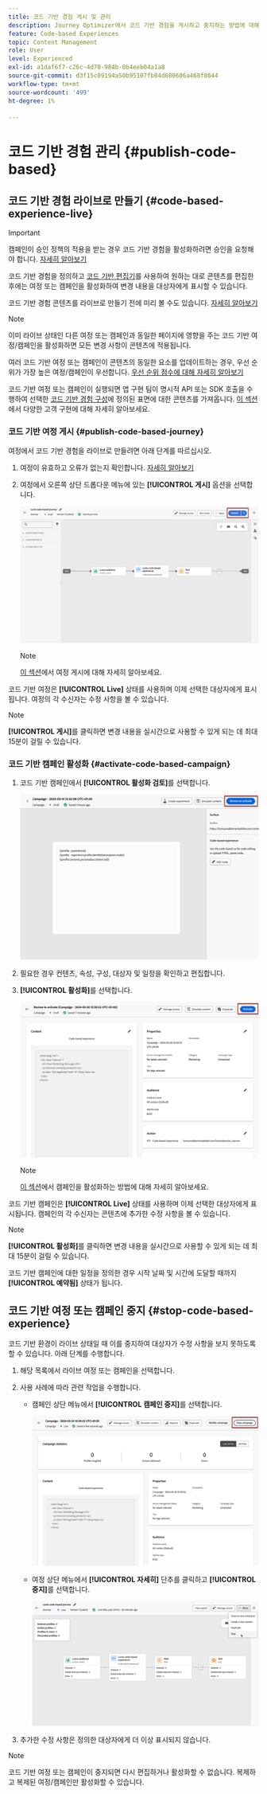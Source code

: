 ```yaml
---
title: 코드 기반 경험 게시 및 관리
description: Journey Optimizer에서 코드 기반 경험을 게시하고 중지하는 방법에 대해 알아봅니다
feature: Code-based Experiences
topic: Content Management
role: User
level: Experienced
exl-id: a1daf6f7-c26c-4d70-984b-0b4eeb04a1a8
source-git-commit: d3f15c09194a50b95107fb84d680606a468f8644
workflow-type: tm+mt
source-wordcount: '499'
ht-degree: 1%

---
```


# 코드 기반 경험 관리 {#publish-code-based}

## 코드 기반 경험 라이브로 만들기 {#code-based-experience-live}

>[!IMPORTANT]
>
> 캠페인이 승인 정책의 적용을 받는 경우 코드 기반 경험을 활성화하려면 승인을 요청해야 합니다. [자세히 알아보기](../test-approve/gs-approval.md)

코드 기반 경험을 정의하고 [코드 기반 편집기](create-code-based.md#edit-code)를 사용하여 원하는 대로 콘텐츠를 편집한 후에는 여정 또는 캠페인을 활성화하여 변경 내용을 대상자에게 표시할 수 있습니다.

코드 기반 경험 콘텐츠를 라이브로 만들기 전에 미리 볼 수도 있습니다. [자세히 알아보기](test-code-based.md)

>[!NOTE]
>
>이미 라이브 상태인 다른 여정 또는 캠페인과 동일한 페이지에 영향을 주는 코드 기반 여정/캠페인을 활성화하면 모든 변경 사항이 콘텐츠에 적용됩니다.
>
>여러 코드 기반 여정 또는 캠페인이 콘텐츠의 동일한 요소를 업데이트하는 경우, 우선 순위가 가장 높은 여정/캠페인이 우선합니다. [우선 순위 점수에 대해 자세히 알아보기](../conflict-prioritization/priority-scores.md)

코드 기반 여정 또는 캠페인이 실행되면 앱 구현 팀이 명시적 API 또는 SDK 호출을 수행하여 선택한 [코드 기반 경험 구성](code-based-configuration.md)에 정의된 표면에 대한 콘텐츠를 가져옵니다. [이 섹션](code-based-implementation-samples.md)에서 다양한 고객 구현에 대해 자세히 알아보세요.

### 코드 기반 여정 게시 {#publish-code-based-journey}

여정에서 코드 기반 경험을 라이브로 만들려면 아래 단계를 따르십시오.

1. 여정이 유효하고 오류가 없는지 확인합니다. [자세히 알아보기](../building-journeys/troubleshooting.md#checking-for-errors-before-testing)

1. 여정에서 오른쪽 상단 드롭다운 메뉴에 있는 **[!UICONTROL 게시]** 옵션을 선택합니다.

   ![](assets/code-based-journey-publish.png)

   >[!NOTE]
   >
   >[이 섹션](../building-journeys/publishing-the-journey.md)에서 여정 게시에 대해 자세히 알아보세요.

코드 기반 여정은 **[!UICONTROL Live]** 상태를 사용하며 이제 선택한 대상자에게 표시됩니다. 여정의 각 수신자는 수정 사항을 볼 수 있습니다.

>[!NOTE]
>
>**[!UICONTROL 게시]**&#x200B;를 클릭하면 변경 내용을 실시간으로 사용할 수 있게 되는 데 최대 15분이 걸릴 수 있습니다.

### 코드 기반 캠페인 활성화 {#activate-code-based-campaign}

1. 코드 기반 캠페인에서 **[!UICONTROL 활성화 검토]**&#x200B;를 선택합니다.

   ![](assets/code-based-campaign-review.png)

1. 필요한 경우 컨텐츠, 속성, 구성, 대상자 및 일정을 확인하고 편집합니다.

1. **[!UICONTROL 활성화]**&#x200B;를 선택합니다.

   ![](assets/code-based-campaign-activate.png)

   >[!NOTE]
   >
   >[이 섹션](../campaigns/review-activate-campaign.md)에서 캠페인을 활성화하는 방법에 대해 자세히 알아보세요.

코드 기반 캠페인은 **[!UICONTROL Live]** 상태를 사용하며 이제 선택한 대상자에게 표시됩니다. 캠페인의 각 수신자는 콘텐츠에 추가한 수정 사항을 볼 수 있습니다.

>[!NOTE]
>
>**[!UICONTROL 활성화]**&#x200B;를 클릭하면 변경 내용을 실시간으로 사용할 수 있게 되는 데 최대 15분이 걸릴 수 있습니다.
>
>코드 기반 캠페인에 대한 일정을 정의한 경우 시작 날짜 및 시간에 도달할 때까지 **[!UICONTROL 예약됨]** 상태가 됩니다.

## 코드 기반 여정 또는 캠페인 중지 {#stop-code-based-experience}

코드 기반 환경이 라이브 상태일 때 이를 중지하여 대상자가 수정 사항을 보지 못하도록 할 수 있습니다. 아래 단계를 수행합니다.

1. 해당 목록에서 라이브 여정 또는 캠페인을 선택합니다.

1. 사용 사례에 따라 관련 작업을 수행합니다.

   * 캠페인 상단 메뉴에서 **[!UICONTROL 캠페인 중지]**&#x200B;를 선택합니다.

     ![](assets/code-based-campaign-stop.png)

   * 여정 상단 메뉴에서 **[!UICONTROL 자세히]** 단추를 클릭하고 **[!UICONTROL 중지]**&#x200B;를 선택합니다.

     ![](assets/code-based-journey-stop.png)

1. 추가한 수정 사항은 정의한 대상자에게 더 이상 표시되지 않습니다.

>[!NOTE]
>
>코드 기반 여정 또는 캠페인이 중지되면 다시 편집하거나 활성화할 수 없습니다. 복제하고 복제된 여정/캠페인만 활성화할 수 있습니다.

<!--Reporting TBC

## Check the code-based experience reports {#check-code-based-reports}

Once your code-based experience is live, you can check the **[!UICONTROL Code-based]** tab of the  [Journey report](../reports/journey-global-report-cja.md#web-cja) and [Campaign report](../reports/campaign-global-report-cja.md#web) to compare elements such as the number of experiences delivered to your audience, and the number of engagements with your content.-->

<!--## Code-based reports

You can access code-based journey or campaign reports from the summary screen.

Global reports display events that occurred at least two hours ago and cover events over a selected time period. In comparison, Live reports focus on events that took place within the past 24 hours, with a minimum time interval of two minutes from the event occurrence.

### Code-based live report {#live-report-code-based}

From your campaign **[!UICONTROL Live report]**, the **[!UICONTROL Code-based experience]** tab details the main information relative to your apps or web pages. [Learn more about live report](../reports/campaign-live-report.md)

+++Learn more about the different metrics and widgets available for the Code-based experience report.

The **[!UICONTROL Code-based experience performance]** KPIs detail the main information relative to your visitors' engagement with your code-based experiences, such as:

* **[!UICONTROL Impressions]**: total number of experiences delivered to all users.

* **[!UICONTROL Interactions]**:  total number of engagements with your app/page. This includes any actions taken by the users, such as clicks or any other interactions.

The **[!UICONTROL Code-based experience summary]** graph shows the evolution of your experiences (impressions, unique impressions and interactions) for the last 24 hours.

TBC: The **[!UICONTROL Interactions by element]** table details the main information relative to your visitors' engagement with the various elements on your app/pages.
+++

### Code-based global report {#global-report-code-based}

Code-based campaign global report can be accessed directly from your journey or campaign with the **[!UICONTROL View report]** button. [Learn more about global report](../reports/campaign-global-report-cja.md)

From your Campaign **[!UICONTROL Global report]**, the **[!UICONTROL Code-based experience]** tab details the main information relative to your apps or web pages.

![](assets/code-based-campaign-global-report.png)

Add image TBC

+++Learn more about the different metrics and widgets available for the Code-based experience report.

The **[!UICONTROL Code-based experience performance]** KPIs detail the main information relative to your visitors' engagement with your experiences, such as:

* **[!UICONTROL Unique impressions]**: number of unique users to whom the experience was delivered.

* **[!UICONTROL Impressions]**: total number of experiences delivered to all users.

* **[!UICONTROL Interactions]**: percentage of engagements with your app/page. This includes any actions taken by the users, such as clicks or any other interactions.

The **[!UICONTROL Code-based experience summary]** graph shows the evolution of your experiences (unique impressions, impressions and interactions) for the concerned period.

TBC: The **[!UICONTROL Interactions by element]** table details the main information relative to your visitors' engagement with the various elements on your apps/pages.
+++

-->
